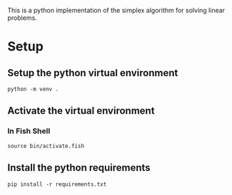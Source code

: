 This is a python implementation of the simplex algorithm for solving linear problems.

# Setup

## Setup the python virtual environment

```shell
python -m venv .
```

## Activate the virtual environment

### In Fish Shell

```shell
source bin/activate.fish
```

## Install the python requirements

```shell
pip install -r requirements.txt
```
